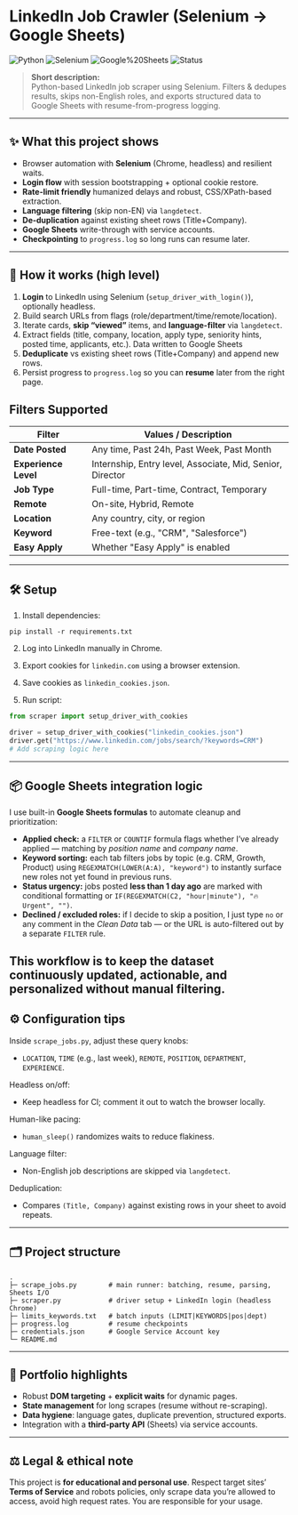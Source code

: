 # LinkedIn Job Crawler (Selenium → Google Sheets)

![Python](https://img.shields.io/badge/Python-3.10+-blue) ![Selenium](https://img.shields.io/badge/Selenium-Automation-green) ![Google%20Sheets](https://img.shields.io/badge/Google%20Sheets-API-success) ![Status](https://img.shields.io/badge/Status-Active-brightgreen)

> **Short description:**  
> Python-based LinkedIn job scraper using Selenium. Filters & dedupes results, skips non-English roles, and exports structured data to Google Sheets with resume-from-progress logging.

---

## ✨ What this project shows
- Browser automation with **Selenium** (Chrome, headless) and resilient waits.  
- **Login flow** with session bootstrapping + optional cookie restore.  
- **Rate-limit friendly** humanized delays and robust, CSS/XPath-based extraction.  
- **Language filtering** (skip non-EN) via `langdetect`.  
- **De-duplication** against existing sheet rows (Title+Company).  
- **Google Sheets** write-through with service accounts.  
- **Checkpointing** to `progress.log` so long runs can resume later.

---

## 🧭 How it works (high level)
1. **Login** to LinkedIn using Selenium (`setup_driver_with_login()`), optionally headless.  
2. Build search URLs from flags (role/department/time/remote/location).  
3. Iterate cards, **skip “viewed”** items, and **language-filter** via `langdetect`.  
4. Extract fields (title, company, location, apply type, seniority hints, posted time, applicants, etc.). Data written to Google Sheets
5. **Deduplicate** vs existing sheet rows (Title+Company) and append new rows.  
6. Persist progress to `progress.log` so you can **resume** later from the right page.

## Filters Supported

| Filter             | Values / Description                               |
|--------------------|----------------------------------------------------|
| **Date Posted**     | Any time, Past 24h, Past Week, Past Month          |
| **Experience Level**| Internship, Entry level, Associate, Mid, Senior, Director|
| **Job Type**        | Full-time, Part-time, Contract, Temporary          |
| **Remote**          | On-site, Hybrid, Remote                            |
| **Location**        | Any country, city, or region                       |
| **Keyword**         | Free-text (e.g., "CRM", "Salesforce")              |
| **Easy Apply**      | Whether "Easy Apply" is enabled                    |

---

## 🛠️ Setup


1. Install dependencies:
```
pip install -r requirements.txt
```

2. Log into LinkedIn manually in Chrome.
3. Export cookies for `linkedin.com` using a browser extension.
4. Save cookies as `linkedin_cookies.json`.

5. Run script:
```python
from scraper import setup_driver_with_cookies

driver = setup_driver_with_cookies("linkedin_cookies.json")
driver.get("https://www.linkedin.com/jobs/search/?keywords=CRM")
# Add scraping logic here
```
---

## 📦 Google Sheets integration logic
 
I use built-in **Google Sheets formulas** to automate cleanup and prioritization:

- **Applied check:** a `FILTER` or `COUNTIF` formula flags whether I’ve already applied — matching by *position name* and *company name*.  
- **Keyword sorting:** each tab filters jobs by topic (e.g. CRM, Growth, Product) using `REGEXMATCH(LOWER(A:A), "keyword")` to instantly surface new roles not yet found in previous runs.  
- **Status urgency:** jobs posted **less than 1 day ago** are marked with conditional formatting or `IF(REGEXMATCH(C2, "hour|minute"), "🔥 Urgent", "")`.  
- **Declined / excluded roles:** if I decide to skip a position, I just type `no` or any comment in the *Clean Data* tab — or the URL is auto-filtered out by a separate `FILTER` rule.  

This workflow is to keep the dataset continuously updated, actionable, and personalized without manual filtering.
---

## ⚙️ Configuration tips

Inside `scrape_jobs.py`, adjust these query knobs:  
- `LOCATION`, `TIME` (e.g., last week), `REMOTE`, `POSITION`, `DEPARTMENT`, `EXPERIENCE`.

Headless on/off:  
- Keep headless for CI; comment it out to watch the browser locally.

Human-like pacing:  
- `human_sleep()` randomizes waits to reduce flakiness.

Language filter:  
- Non-English job descriptions are skipped via `langdetect`.

Deduplication:  
- Compares `(Title, Company)` against existing rows in your sheet to avoid repeats.

---

## 🗂️ Project structure
```
.
├─ scrape_jobs.py        # main runner: batching, resume, parsing, Sheets I/O
├─ scraper.py            # driver setup + LinkedIn login (headless Chrome)
├─ limits_keywords.txt   # batch inputs (LIMIT|KEYWORDS|pos|dept)
├─ progress.log          # resume checkpoints
├─ credentials.json      # Google Service Account key
└─ README.md
```

---

## 🧪 Portfolio highlights
- Robust **DOM targeting** + **explicit waits** for dynamic pages.  
- **State management** for long scrapes (resume without re-scraping).  
- **Data hygiene**: language gates, duplicate prevention, structured exports.  
- Integration with a **third-party API** (Sheets) via service accounts.

---

## ⚖️ Legal & ethical note
This project is **for educational and personal use**. Respect target sites’ **Terms of Service** and robots policies, only scrape data you’re allowed to access, avoid high request rates. You are responsible for your usage.
